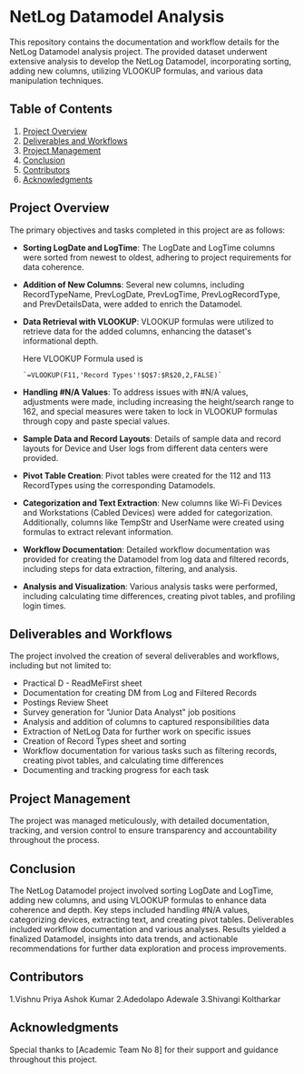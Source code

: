 # NetLog Datamodel Analysis

This repository contains the documentation and workflow details for the NetLog Datamodel analysis project. The provided dataset underwent extensive analysis to develop the NetLog Datamodel, incorporating sorting, adding new columns, utilizing VLOOKUP formulas, and various data manipulation techniques. 

## Table of Contents

1. [Project Overview](#project-overview)
2. [Deliverables and Workflows](#deliverables-and-workflows)
3. [Project Management](#project-management)
4. [Conclusion](#Conclusion)
5. [Contributors](#contributors)
6. [Acknowledgments](#acknowledgments)

## Project Overview

The primary objectives and tasks completed in this project are as follows:

- **Sorting LogDate and LogTime**: The LogDate and LogTime columns were sorted from newest to oldest, adhering to project requirements for data coherence.

- **Addition of New Columns**: Several new columns, including RecordTypeName, PrevLogDate, PrevLogTime, PrevLogRecordType, and PrevDetailsData, were added to enrich the Datamodel.

- **Data Retrieval with VLOOKUP**: VLOOKUP formulas were utilized to retrieve data for the added columns, enhancing the dataset's informational depth.

    Here VLOOKUP Formula used is
  
      `=VLOOKUP(F11,'Record Types'!$Q$7:$R$20,2,FALSE)`


- **Handling #N/A Values**: To address issues with #N/A values, adjustments were made, including increasing the height/search range to 162, and special measures were taken to lock in VLOOKUP formulas through copy and paste special values.

- **Sample Data and Record Layouts**: Details of sample data and record layouts for Device and User logs from different data centers were provided.

- **Pivot Table Creation**: Pivot tables were created for the 112 and 113 RecordTypes using the corresponding Datamodels.

- **Categorization and Text Extraction**: New columns like Wi-Fi Devices and Workstations (Cabled Devices) were added for categorization. Additionally, columns like TempStr and UserName were created using formulas to extract relevant information.

- **Workflow Documentation**: Detailed workflow documentation was provided for creating the Datamodel from log data and filtered records, including steps for data extraction, filtering, and analysis.

- **Analysis and Visualization**: Various analysis tasks were performed, including calculating time differences, creating pivot tables, and profiling login times.

## Deliverables and Workflows

The project involved the creation of several deliverables and workflows, including but not limited to:

- Practical D - ReadMeFirst sheet
- Documentation for creating DM from Log and Filtered Records
- Postings Review Sheet
- Survey generation for "Junior Data Analyst" job positions
- Analysis and addition of columns to captured responsibilities data
- Extraction of NetLog Data for further work on specific issues
- Creation of Record Types sheet and sorting
- Workflow documentation for various tasks such as filtering records, creating pivot tables, and calculating time differences
- Documenting and tracking progress for each task


## Project Management

The project was managed meticulously, with detailed documentation, tracking, and version control to ensure transparency and accountability throughout the process.

## Conclusion

The NetLog Datamodel project involved sorting LogDate and LogTime, adding new columns, and using VLOOKUP formulas to enhance data coherence and depth. Key steps included handling #N/A values, categorizing devices, extracting text, and creating pivot tables. Deliverables included workflow documentation and various analyses. Results yielded a finalized Datamodel, insights into data trends, and actionable recommendations for further data exploration and process improvements.

## Contributors

1.Vishnu Priya Ashok Kumar
2.Adedolapo Adewale
3.Shivangi Koltharkar

## Acknowledgments

Special thanks to [Academic Team No 8] for their support and guidance throughout this project.
